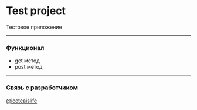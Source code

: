 # Test project
Тестовое приложение
___
### Функционал
- get метод
- post метод

___
### Связь с разработчиком
[@iceteaislife](https://t.me/iceteaislife)